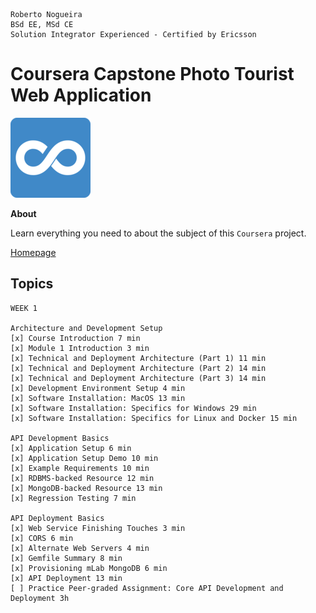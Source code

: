 ```
Roberto Nogueira  
BSd EE, MSd CE
Solution Integrator Experienced - Certified by Ericsson
```
# Coursera Capstone Photo Tourist Web Application

![coursera image](images/coursera.png)

**About**

Learn everything you need to about the subject of this `Coursera` project.

[Homepage](https://www.coursera.org/learn/photo-tourist-web-app-capstone/)

## Topics
```
WEEK 1

Architecture and Development Setup
[x] Course Introduction 7 min
[x] Module 1 Introduction 3 min
[x] Technical and Deployment Architecture (Part 1) 11 min
[x] Technical and Deployment Architecture (Part 2) 14 min
[x] Technical and Deployment Architecture (Part 3) 14 min
[x] Development Environment Setup 4 min
[x] Software Installation: MacOS 13 min
[x] Software Installation: Specifics for Windows 29 min
[x] Software Installation: Specifics for Linux and Docker 15 min

API Development Basics
[x] Application Setup 6 min
[x] Application Setup Demo 10 min
[x] Example Requirements 10 min
[x] RDBMS-backed Resource 12 min
[x] MongoDB-backed Resource 13 min
[x] Regression Testing 7 min

API Deployment Basics
[x] Web Service Finishing Touches 3 min
[x] CORS 6 min
[x] Alternate Web Servers 4 min
[x] Gemfile Summary 8 min
[x] Provisioning mLab MongoDB 6 min
[x] API Deployment 13 min
[ ] Practice Peer-graded Assignment: Core API Development and Deployment 3h
```
